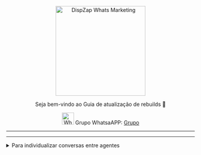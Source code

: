  <p align="center">
<img src="https://cwmkt.com.br/wp-content/uploads/2023/08/logo-github-cwmkt.svg" alt="DispZap Whats Marketing" width="240" />
<p align="center">Seja bem-vindo ao Guia de atualização de rebuilds 🚀</p>
</p>
  
<p align="center">
<img src="https://whatsapp.com/favicon.ico" alt="WhatsAPP-logo" width="32" />
<span>Grupo WhatsaAPP: </span>
<a href="https://link.cwmkt.com.br/grupo-whats" target="_blank">Grupo</a>
</p>

<hr />
<hr />

  <details>
<summary>Para individualizar conversas entre agentes</summary>

```bash
mv /home/chatwoot/chatwoot/app/javascript/dashboard/components/ChatList.vue /home/chatwoot/chatwoot/app/javascript/dashboard/components/ChatList.vue.old
```

```bash
cd /home/chatwoot/chatwoot/app/javascript/dashboard/components
```

```bash
wget "https://raw.githubusercontent.com/cwmkt/quepasa/main/ChatList.vue"
```

Após alterações acima, rebuildar seu Chatwoot

```bash
sudo -i -u chatwoot
cd chatwoot
```

```bash
rake assets:precompile RAILS_ENV=production
```

```bash
exit
```

```bash
systemctl daemon-reload && systemctl restart chatwoot.target
```

</details>


  
